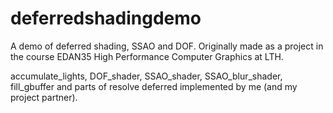# deferredshadingdemo
A demo of deferred shading, SSAO and DOF. Originally made as a project in the course EDAN35 High Performance Computer Graphics at LTH. 

accumulate_lights, DOF_shader, SSAO_shader, SSAO_blur_shader, fill_gbuffer and parts of resolve deferred implemented by me (and my project partner). 
